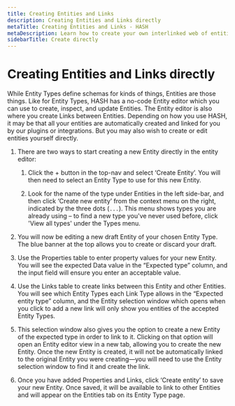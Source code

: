 ```yaml
---
title: Creating Entities and Links
description: Creating Entities and Links directly
metaTitle: Creating Entities and Links - HASH
metaDescription: Learn how to create your own interlinked web of entities in HASH
sidebarTitle: Create directly
---
```


# Creating Entities and Links directly

While Entity Types define schemas for kinds of things, Entities are those things. Like for Entity Types, HASH has a no-code Entity editor which you can use to create, inspect, and update Entities. The Entity editor is also where you create Links between Entities.
Depending on how you use HASH, it may be that all your entities are automatically created and linked for you by our plugins or integrations. But you may also wish to create or edit entities yourself directly.

1. There are two ways to start creating a new Entity directly in the entity editor:

   1. Click the + button in the top-nav and select ‘Create Entity’. You will then need to select an Entity Type to use for this new Entity.

   1. Look for the name of the type under Entities in the left side-bar, and then click ‘Create new entity’ from the context menu on the right, indicated by the three dots (`...`). This menu shows types you are already using – to find a new type you've never used before, click 'View all types' under the Types menu.

1. You will now be editing a new draft Entity of your chosen Entity Type. The blue banner at the top allows you to create or discard your draft.

1. Use the Properties table to enter property values for your new Entity. You will see the expected Data value in the “Expected type” column, and the input field will ensure you enter an acceptable value.

1. Use the Links table to create links between this Entity and other Entities. You will see which Entity Types each Link Type allows in the “Expected entity type” column, and the Entity selection window which opens when you click to add a new link will only show you entities of the accepted Entity Types.

1. This selection window also gives you the option to create a new Entity of the expected type in order to link to it. Clicking on that option will open an Entity editor view in a new tab, allowing you to create the new Entity. Once the new Entity is created, it will not be automatically linked to the original Entity you were creating—you will need to use the Entity selection window to find it and create the link.

1. Once you have added Properties and Links, click ‘Create entity’ to save your new Entity. Once saved, it will be available to link to other Entities and will appear on the Entities tab on its Entity Type page.
